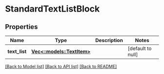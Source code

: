 # StandardTextListBlock

## Properties
Name | Type | Description | Notes
------------ | ------------- | ------------- | -------------
**text_list** | [**Vec<::models::TextItem>**](TextItem.md) |  | [default to null]

[[Back to Model list]](../README.md#documentation-for-models) [[Back to API list]](../README.md#documentation-for-api-endpoints) [[Back to README]](../README.md)



